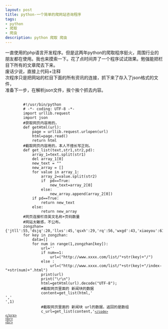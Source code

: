 ```yaml
---
layout: post
title: python-一个简单的爬网站咨询程序
tags:
- python
- 爬取
- 爬虫
description: python 爬取 爬虫
---
```

<div>
	<div>一直使用的php语言开发程序。但是这两年python的爬取程序挺火，周围行业的朋友都在使用。我也来摸索一下。花了点时间弄了一个程序试试效果。勉强能把栏目下所有的文章爬去下来。</div>
	<div>废话少说，直接上代码+注释</div>
	<div>次程序只是把网站的栏目下面的所有资讯的连接，抓下来了存入了json格式的文件，</div>
	<div>准备下一步，在解析json文件，挨个挨个抓去内容。</div>
	<pre>
	<code>
		#!/usr/bin/python
		# -*- coding: UTF-8 -*-  
		import urllib.request  
		import json
		#获取网页内容用的，
		def getHtml(url):  
		    page = urllib.request.urlopen(url)  
		    html=page.read()  
		    return html
		#截取网页内容用的，本人不擅长写正则。
		def get_list(text,str1,str2,pd):  
		    array_1=text.split(str1)
		    del array_1[0]
		    new_text = ""
		    new_array = []
		    for value in array_1:
		        array_2=value.split(str2)
		        if  pd==True:
		            new_text=array_2[0]
		        else:
		            new_array.append(array_2[0])
		    if pd==True:
		        return new_text
		    else:
		        return new_array
		#网页连接栏目英文名称+页码数量
		#网站太敏感，不公布。
		zongzhan={'jtll':55,'dsjq':20,'llxs':45,'qsxh':29,'rq':56,'wxgd':43,'xiaoyou':61,'xaijq':35}
		for key in zongzhan:
			data=[]
			for num in range(1,zongzhan[key]):
				url=''
				if num==1:
					url=("http://www.xxxx.com/list/"+str(key)+"/")
				else :
					url=("http://www.xxxx.com/list/"+str(key)+"/index-"+str(num)+".html")
				print(url)
				print("\r\n")
				html=getHtml(url).decode("UTF-8");
				#截取网页里面的 新闻块的数据
				content=get_list(html,'<div class=list>','</div>',1)
				#截取网页里面的 新闻块 url的数据，返回的是数组
				c_url=get_list(content,'<a href="','" title="',0);
				#截取网页里面的 新闻块 标题的数据，返回的是数组
				c_title=get_list(content,'title="','" target=',0);
				for key1 in range(len(c_url)):
					temp={'url':c_url[key1],'title':c_title[key1]}
					data.append(temp)
					del temp
			data1=str(json.dumps(data))
			#把一个栏目存入文件，大功告成，开始第二个栏目
			fo = open(key+".txt", "wb")
			fo.write(data1.encode());
			fo.close()
			del data
			del data1

	</code>
	</pre>
	<br>
	<br>
</div>